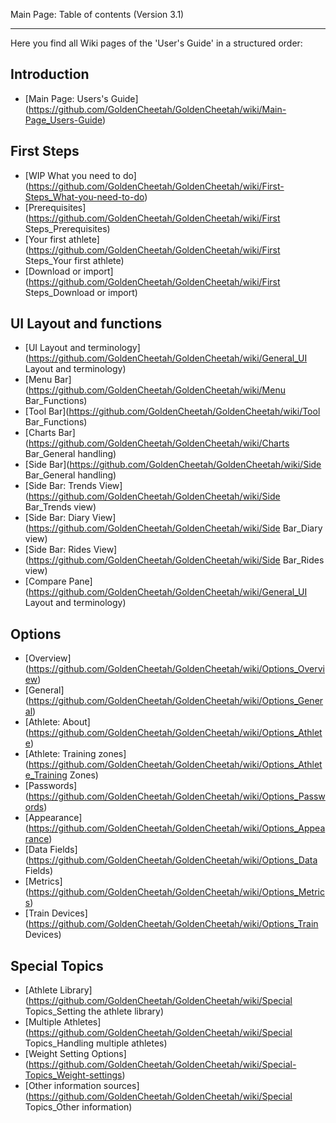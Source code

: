 Main Page: Table of contents (Version 3.1)
***

Here you find all Wiki pages of the 'User's Guide' in a structured order:

## Introduction

* [Main Page: Users's Guide] (https://github.com/GoldenCheetah/GoldenCheetah/wiki/Main-Page_Users-Guide)

## First Steps

* [WIP What you need to do] (https://github.com/GoldenCheetah/GoldenCheetah/wiki/First-Steps_What-you-need-to-do)
* [Prerequisites] (https://github.com/GoldenCheetah/GoldenCheetah/wiki/First Steps_Prerequisites)
* [Your first athlete] (https://github.com/GoldenCheetah/GoldenCheetah/wiki/First Steps_Your first athlete) 
* [Download or import] (https://github.com/GoldenCheetah/GoldenCheetah/wiki/First Steps_Download or import) 


## UI Layout and functions

* [UI Layout and terminology] (https://github.com/GoldenCheetah/GoldenCheetah/wiki/General_UI Layout and terminology)
* [Menu Bar] (https://github.com/GoldenCheetah/GoldenCheetah/wiki/Menu Bar_Functions)
* [Tool Bar](https://github.com/GoldenCheetah/GoldenCheetah/wiki/Tool Bar_Functions)
* [Charts Bar](https://github.com/GoldenCheetah/GoldenCheetah/wiki/Charts Bar_General handling)
* [Side Bar](https://github.com/GoldenCheetah/GoldenCheetah/wiki/Side Bar_General handling)
* [Side Bar: Trends View](https://github.com/GoldenCheetah/GoldenCheetah/wiki/Side Bar_Trends view)
* [Side Bar: Diary View](https://github.com/GoldenCheetah/GoldenCheetah/wiki/Side Bar_Diary view)
* [Side Bar: Rides View](https://github.com/GoldenCheetah/GoldenCheetah/wiki/Side Bar_Rides view)
* [Compare Pane](https://github.com/GoldenCheetah/GoldenCheetah/wiki/General_UI Layout and terminology)


## Options

* [Overview] (https://github.com/GoldenCheetah/GoldenCheetah/wiki/Options_Overview)
* [General] (https://github.com/GoldenCheetah/GoldenCheetah/wiki/Options_General)
* [Athlete: About] (https://github.com/GoldenCheetah/GoldenCheetah/wiki/Options_Athlete)
* [Athlete: Training zones] (https://github.com/GoldenCheetah/GoldenCheetah/wiki/Options_Athlete_Training Zones)
* [Passwords] (https://github.com/GoldenCheetah/GoldenCheetah/wiki/Options_Passwords)
* [Appearance] (https://github.com/GoldenCheetah/GoldenCheetah/wiki/Options_Appearance)
* [Data Fields] (https://github.com/GoldenCheetah/GoldenCheetah/wiki/Options_Data Fields)
* [Metrics] (https://github.com/GoldenCheetah/GoldenCheetah/wiki/Options_Metrics)
* [Train Devices] (https://github.com/GoldenCheetah/GoldenCheetah/wiki/Options_Train Devices)



## Special Topics

* [Athlete Library] (https://github.com/GoldenCheetah/GoldenCheetah/wiki/Special Topics_Setting the athlete library)
* [Multiple Athletes] (https://github.com/GoldenCheetah/GoldenCheetah/wiki/Special Topics_Handling multiple athletes)
* [Weight Setting Options] (https://github.com/GoldenCheetah/GoldenCheetah/wiki/Special-Topics_Weight-settings)
* [Other information sources] (https://github.com/GoldenCheetah/GoldenCheetah/wiki/Special Topics_Other information)
